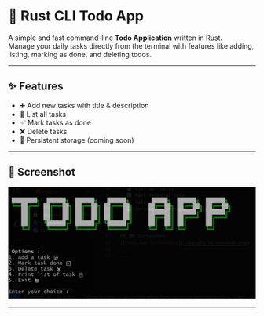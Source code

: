 # 📝 Rust CLI Todo App

A simple and fast command-line **Todo Application** written in Rust.  
Manage your daily tasks directly from the terminal with features like adding, listing, marking as done, and deleting todos.

---

## ✨ Features
- ➕ Add new tasks with title & description
- 📜 List all tasks
- ✅ Mark tasks as done
- ❌ Delete tasks
- 💾 Persistent storage (coming soon)

---

## 📸 Screenshot
![Todo App Screenshot](./assests/ss-cli-app.png)

---